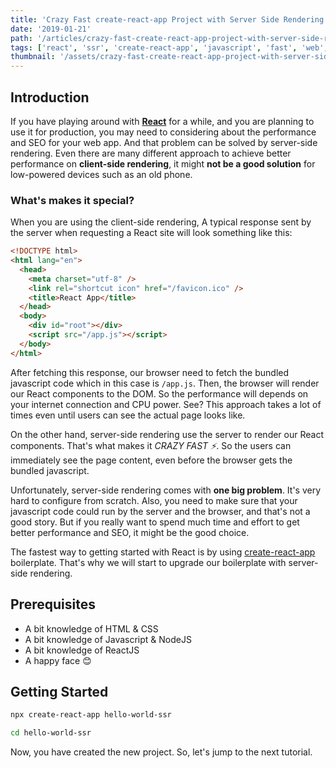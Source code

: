 ```yaml
---
title: 'Crazy Fast create-react-app Project with Server Side Rendering'
date: '2019-01-21'
path: '/articles/crazy-fast-create-react-app-project-with-server-side-rendering'
tags: ['react', 'ssr', 'create-react-app', 'javascript', 'fast', 'web', 'app']
thumbnail: '/assets/crazy-fast-create-react-app-project-with-server-side-rendering.png'
---
```


<!-- > **Note:** lorem ipsum dolor sit amet! -->

## Introduction

If you have playing around with [**React**](https://reactjs.org) for a while, and you are planning to use it for production, you may need to considering about the performance and SEO for your web app. And that problem can be solved by server-side rendering. Even there are many different approach to achieve better performance on **client-side rendering**, it might **not be a good solution** for low-powered devices such as an old phone.

### What's makes it special?

When you are using the client-side rendering, A typical response sent by the server when requesting a React site will look something like this:

```html
<!DOCTYPE html>
<html lang="en">
  <head>
    <meta charset="utf-8" />
    <link rel="shortcut icon" href="/favicon.ico" />
    <title>React App</title>
  </head>
  <body>
    <div id="root"></div>
    <script src="/app.js"></script>
  </body>
</html>
```

After fetching this response, our browser need to fetch the bundled javascript code which in this case is `/app.js`. Then, the browser will render our React components to the DOM. So the performance will depends on your internet connection and CPU power. See? This approach takes a lot of times even until users can see the actual page looks like.

On the other hand, server-side rendering use the server to render our React components. That's what makes it _CRAZY FAST ⚡_. So the users can immediately see the page content, even before the browser gets the bundled javascript.

Unfortunately, server-side rendering comes with **one big problem**. It's very hard to configure from scratch. Also, you need to make sure that your javascript code could run by the server and the browser, and that's not a good story. But if you really want to spend much time and effort to get better performance and SEO, it might be the good choice.

The fastest way to getting started with React is by using [create-react-app](https://facebook.github.io/create-react-app) boilerplate. That's why we will start to upgrade our boilerplate with server-side rendering.

## Prerequisites

- A bit knowledge of HTML & CSS
- A bit knowledge of Javascript & NodeJS
- A bit knowledge of ReactJS
- A happy face 😊

## Getting Started

```bash
npx create-react-app hello-world-ssr

cd hello-world-ssr
```

Now, you have created the new project. So, let's jump to the next tutorial.
